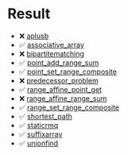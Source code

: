 # Result

- :x: [aplusb](https://judge.yosupo.jp/problem/aplusb)
- :white_check_mark: [associative_array](https://judge.yosupo.jp/problem/associative_array)
- :x: [bipartitematching](https://judge.yosupo.jp/problem/bipartitematching)
- :white_check_mark: [point_add_range_sum](https://judge.yosupo.jp/problem/point_add_range_sum)
- :white_check_mark: [point_set_range_composite](https://judge.yosupo.jp/problem/point_set_range_composite)
- :x: [predecessor_problem](https://judge.yosupo.jp/problem/predecessor_problem)
- :white_check_mark: [range_affine_point_get](https://judge.yosupo.jp/problem/range_affine_point_get)
- :x: [range_affine_range_sum](https://judge.yosupo.jp/problem/range_affine_range_sum)
- :white_check_mark: [range_set_range_composite](https://judge.yosupo.jp/problem/range_set_range_composite)
- :white_check_mark: [shortest_path](https://judge.yosupo.jp/problem/shortest_path)
- :white_check_mark: [staticrmq](https://judge.yosupo.jp/problem/staticrmq)
- :white_check_mark: [suffixarray](https://judge.yosupo.jp/problem/suffixarray)
- :white_check_mark: [unionfind](https://judge.yosupo.jp/problem/unionfind)
